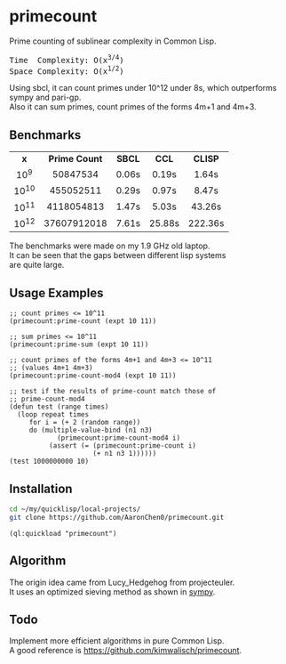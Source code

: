 # primecount

Prime counting of sublinear complexity in Common Lisp.
<pre>Time  Complexity: O(x<sup>3/4</sup>)  
Space Complexity: O(x<sup>1/2</sup>)</pre>
Using sbcl, it can count primes under 10^12 under 8s, which outperforms sympy and pari-gp.  
Also it can sum primes, count primes of the forms 4m+1 and 4m+3.

## Benchmarks
<table>
  <tr align="center">
    <td><b>x</b></td>
    <td><b>Prime Count</b></td>
    <td><b>SBCL</b></td>
    <td><b>CCL</b></td>
    <td><b>CLISP</b></td>
  </tr>
  <tr align="center">
    <td>10<sup>9</sup></td>
    <td>50847534</td>
    <td>0.06s</td>
    <td>0.19s</td>
    <td>1.64s</td>
  </tr>
  <tr align="center">
    <td>10<sup>10</sup></td>
    <td>455052511</td>
    <td>0.29s</td>
    <td>0.97s</td>
    <td>8.47s</td>
  </tr>
  <tr align="center">
    <td>10<sup>11</sup></td>
    <td>4118054813</td>
    <td>1.47s</td>
    <td>5.03s</td>
    <td>43.26s</td>
  </tr>
  <tr align="center">
    <td>10<sup>12</sup></td>
    <td>37607912018</td>
    <td>7.61s</td>
    <td>25.88s</td>
    <td>222.36s</td>
  </tr>
</table>

The benchmarks were made on my 1.9 GHz old laptop.  
It can be seen that the gaps between different lisp systems  
are quite large.

## Usage Examples

``` common-lisp
;; count primes <= 10^11
(primecount:prime-count (expt 10 11))

;; sum primes <= 10^11
(primecount:prime-sum (expt 10 11))

;; count primes of the forms 4m+1 and 4m+3 <= 10^11
;; (values 4m+1 4m+3)
(primecount:prime-count-mod4 (expt 10 11))

;; test if the results of prime-count match those of 
;; prime-count-mod4
(defun test (range times)
  (loop repeat times
     for i = (+ 2 (random range)) 
     do (multiple-value-bind (n1 n3) 
            (primecount:prime-count-mod4 i)
          (assert (= (primecount:prime-count i)
                     (+ n1 n3 1))))))
(test 1000000000 10)
```

## Installation

``` bash
cd ~/my/quicklisp/local-projects/
git clone https://github.com/AaronChen0/primecount.git
```

``` common-lisp
(ql:quickload "primecount")
```

## Algorithm
The origin idea came from Lucy_Hedgehog from projecteuler.  
It uses an optimized sieving method as shown in
[sympy](https://docs.sympy.org/latest/modules/ntheory.html#sympy.ntheory.generate.primepi).

## Todo
Implement more efficient algorithms in pure Common Lisp.  
A good reference is https://github.com/kimwalisch/primecount.
